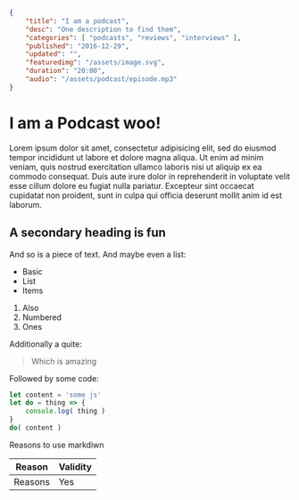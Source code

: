 ```json
{
    "title": "I am a podcast",
    "desc": "One description to find them",
    "categories": [ "podcasts", "reviews", "interviews" ],
    "published": "2016-12-29",
    "updated": "",
    "featuredimg": "/assets/image.svg",
    "duration": "20:00",
    "audio": "/assets/podcast/episode.mp3"
}
```
# I am a Podcast woo!

Lorem ipsum dolor sit amet, consectetur adipisicing elit, sed do eiusmod
tempor incididunt ut labore et dolore magna aliqua. Ut enim ad minim veniam,
quis nostrud exercitation ullamco laboris nisi ut aliquip ex ea commodo
consequat. Duis aute irure dolor in reprehenderit in voluptate velit esse
cillum dolore eu fugiat nulla pariatur. Excepteur sint occaecat cupidatat non
proident, sunt in culpa qui officia deserunt mollit anim id est laborum.

## A secondary heading is fun

And so is a piece of text. And maybe even a list:

- Basic
- List
- Items

1. Also
2. Numbered
3. Ones

Additionally a quite:

> Which is amazing

Followed by some code:

```javascript
let content = 'some js'
let do = thing => {
    console.log( thing )
}
do( content )
```


Reasons to use markdiwn

| Reason | Validity |
| ------ | -------- |
| Reasons | Yes |

